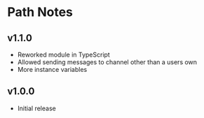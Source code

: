 # Path Notes
## v1.1.0
- Reworked module in TypeScript
- Allowed sending messages to channel other than a users own
- More instance variables

## v1.0.0
- Initial release
